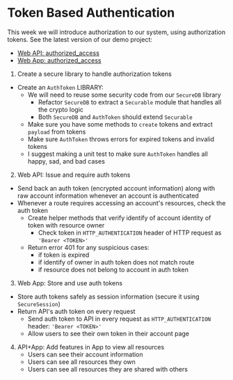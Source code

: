 # Token Based Authentication

This week we will introduce authorization to our system, using authorization tokens. See the latest version of our demo project:
- [Web API: authorized_access](https://github.com/ISS-Security/configshare-api/tree/5_auth_token)
- [Web App: authorized_access](https://github.com/ISS-Security/configshare-app/tree/3_auth_token)

1. Create a secure library to handle authorization tokens
  - Create an `AuthToken` LIBRARY:
    - We will need to reuse some security code from our `SecureDB` library
      - Refactor `SecureDB` to extract a `Securable` module that handles all the crypto logic
      - Both `SecureDB` and `AuthToken` should extend `Securable`
    - Make sure you have some methods to `create` tokens and extract `payload` from tokens
    - Make sure `AuthToken` throws errors for expired tokens and invalid tokens
    - I suggest making a unit test to make sure `AuthToken` handles all happy, sad, and bad cases

2. Web API: Issue and require auth tokens
  - Send back an auth token (encrypted account information) along with raw account information whenever an account is authenticated
  - Whenever a route requires accessing an account's resources, check the auth token
    - Create helper methods that verify identify of account identity of token with resource owner
      - Check token in `HTTP_AUTHENTICATION` header of HTTP request as `'Bearer <TOKEN>'`
    - Return error 401 for any suspicious cases:
      - if token is expired
      - if identify of owner in auth token does not match route
      - if resource does not belong to account in auth token

3. Web App: Store and use auth tokens
  - Store auth tokens safely as session information (secure it using `SecureSession`)
  - Return API's auth token on every request
    - Send auth token to API in every request as `HTTP_AUTHENTICATION` header: `'Bearer <TOKEN>'`
    - Allow users to see their own token in their account page

4. API+App: Add features in App to view all resources
    - Users can see their account information
    - Users can see all resources they own
    - Users can see all resources they are shared with others
